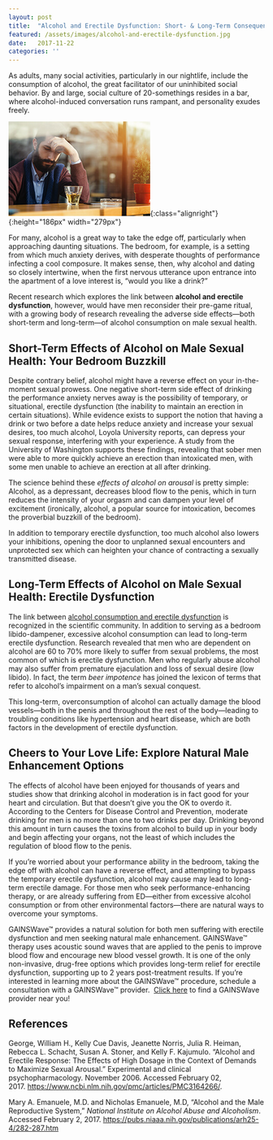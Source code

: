 ```yaml
---
layout: post
title:  "Alcohol and Erectile Dysfunction: Short- & Long-Term Consequences on Your Sexual Prowess"
featured: /assets/images/alcohol-and-erectile-dysfunction.jpg
date:   2017-11-22
categories: ''
---
```


<p>As adults, many social activities, particularly in our nightlife, include the consumption of alcohol, the great facilitator of our uninhibited social behavior. By and large, social culture of 20-somethings resides in a bar, where alcohol-induced conversation runs rampant, and personality exudes freely.</p>

![Alcohol and Erectile Dysfunction: Short- & Long-Term Consequences on Your Sexual Prowess](/assets/images/alcohol-and-erectile-dysfunction.jpg){:class="alignright"}{:height="186px" width="279px"}
<p>For many, alcohol is a great way to take the edge off, particularly when approaching daunting situations. The bedroom, for example, is a setting from which much anxiety derives, with desperate thoughts of performance infecting a cool composure. It makes sense, then, why alcohol and dating so closely intertwine, when the first nervous utterance upon entrance into the apartment of a love interest is, “would you like a drink?”</p>
<p>Recent research which explores the link between&nbsp;<strong>alcohol and erectile dysfunction</strong>, however, would have men reconsider their pre-game ritual, with a growing body of research revealing the adverse side effects—both short-term and long-term—of alcohol consumption on male sexual health.</p>
<h2>Short-Term Effects of Alcohol on Male Sexual Health: Your Bedroom Buzzkill</h2>
<p>Despite contrary belief, alcohol might have a reverse effect on your in-the-moment sexual prowess. One negative short-term side effect of drinking the performance anxiety nerves away is the possibility of temporary, or situational, erectile dysfunction (the inability to maintain an erection in certain situations). While evidence exists to support the notion that having a drink or two before a date helps reduce anxiety and increase your sexual desires, too much alcohol, Loyola University reports, can depress your sexual response, interfering with your experience. A study from the University of Washington supports these findings, revealing that sober men were able to more quickly achieve an erection than intoxicated men, with some men unable to achieve an erection at all after drinking.</p>
<p>The science behind these&nbsp;<em>effects of alcohol on arousal</em>&nbsp;is pretty simple: Alcohol, as a depressant, decreases blood flow to the penis, which in turn reduces the intensity of your orgasm and can dampen your level of excitement (ironically, alcohol, a popular source for intoxication, becomes the proverbial buzzkill of the bedroom).</p>
<p>In addition to temporary erectile dysfunction, too much alcohol also lowers your inhibitions, opening the door to unplanned sexual encounters and unprotected sex which can heighten your chance of contracting a sexually transmitted disease.</p>
<h2>Long-Term Effects of Alcohol on Male Sexual Health: Erectile Dysfunction</h2>
<p>The link between&nbsp;<u>alcohol consumption and erectile dysfunction</u>&nbsp;is recognized in the scientific community. In addition to serving as a bedroom libido-dampener, excessive alcohol consumption can lead to long-term erectile dysfunction. Research revealed that men who are dependent on alcohol are 60 to 70% more likely to suffer from sexual problems, the most common of which is erectile dysfunction. Men who regularly abuse alcohol may also suffer from premature ejaculation and loss of sexual desire (low libido). In fact, the term&nbsp;<em>beer impotence</em>&nbsp;has joined the lexicon of terms that refer to alcohol’s impairment on a man’s sexual conquest.</p>
<p>This long-term, overconsumption of alcohol can actually damage the blood vessels—both in the penis and throughout the rest of the body—leading to troubling conditions like hypertension and heart disease, which are both factors in the development of erectile dysfunction.</p>
<h2>Cheers to Your Love Life: Explore Natural Male Enhancement Options</h2>
<p>The effects of alcohol have been enjoyed for thousands of years and studies show that drinking alcohol in moderation is in fact good for your heart and circulation. But that doesn’t give you the OK to overdo it. According to the Centers for Disease Control and Prevention, moderate drinking for men is no more than one to two drinks per day. Drinking beyond this amount in turn causes the toxins from alcohol to build up in your body and begin affecting your organs, not the least of which includes the regulation of blood flow to the penis.</p>
<p>If you’re worried about your performance ability in the bedroom, taking the edge off with alcohol can have a reverse effect, and attempting to bypass the temporary erectile dysfunction, alcohol may cause may lead to long-term erectile damage. For those men who seek performance-enhancing therapy, or are already suffering from ED—either from excessive alcohol consumption or from other environmental factors—there are natural ways to overcome your symptoms.</p>
<p>GAINSWave™ provides a natural solution for both men suffering with erectile dysfunction and men seeking natural male enhancement. GAINSWave™ therapy uses acoustic sound waves that are applied to the penis to improve blood flow and encourage new blood vessel growth. It is one of the only non-invasive, drug-free options which provides long-term relief for erectile dysfunction, supporting up to 2 years post-treatment results. If you’re interested in learning more about the GAINSWave™ procedure, schedule a consultation with a GAINSWave™ provider.&nbsp;&nbsp;<a href="https://gainswave.com/directory/">Click here</a> to find a GAINSWave provider near you!</p>
<h2>References</h2>
<p>George, William H., Kelly Cue Davis, Jeanette Norris, Julia R. Heiman, Rebecca L. Schacht, Susan A. Stoner, and Kelly F. Kajumulo. “Alcohol and Erectile Response: The Effects of High Dosage in the Context of Demands to Maximize Sexual Arousal.” Experimental and clinical psychopharmacology. November 2006. Accessed February 02, 2017.&nbsp;<a href="https://www.ncbi.nlm.nih.gov/pmc/articles/PMC3164266/">https://www.ncbi.nlm.nih.gov/pmc/articles/PMC3164266/</a>.</p>
<p>Mary A. Emanuele, M.D. and Nicholas Emanuele, M.D, “Alcohol and the Male Reproductive System,”&nbsp;<em>National Institute on Alcohol Abuse and Alcoholism</em>. Accessed February 2, 2017.&nbsp;<a href="https://pubs.niaaa.nih.gov/publications/arh25-4/282-287.htm">https://pubs.niaaa.nih.gov/publications/arh25-4/282-287.htm</a></p>
